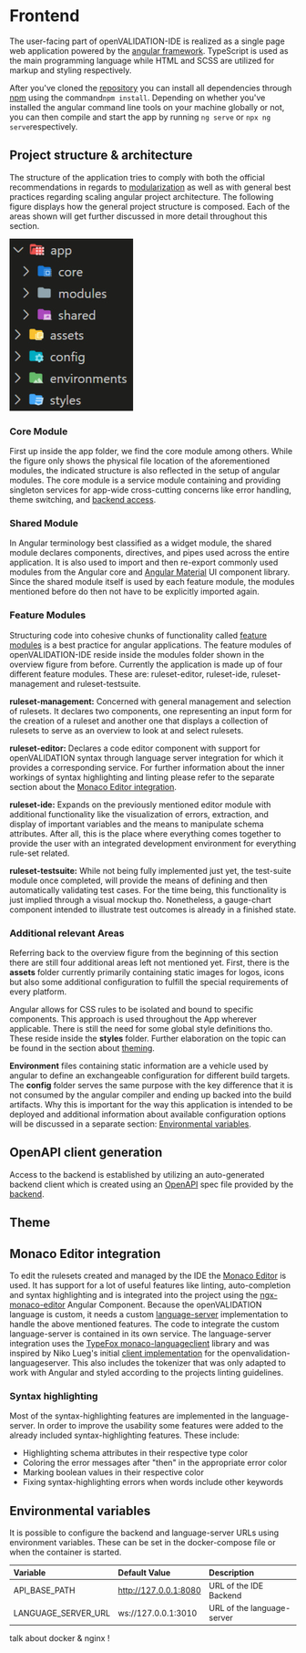 # Frontend

The user-facing part of openVALIDATION-IDE is realized as a single page web application powered by the [angular framework](https://angular.io/). TypeScript is used as the main programming language while HTML and SCSS are utilized for markup and styling respectively.

After you've cloned the [repository](https://github.com/openvalidation/openvalidation-ide) you can install all dependencies through [npm](https://www.npmjs.com/get-npm) using the command`npm install`. Depending on whether you've installed the angular command line tools on your machine globally or not, you can then compile and start the app by running `ng serve` or `npx ng serve`respectively.

## Project structure & architecture

The structure of the application tries to comply with both the official recommendations in regards to [modularization](https://angular.io/guide/module-types) as well as with general best practices regarding scaling angular project architecture. The following figure displays how the general project structure is composed. Each of the areas shown will get further discussed in more detail throughout this section.

![overview of general project structure](../../../.gitbook/assets/openvalidation-ide_ui-project-structure.jpg)

### Core Module

First up inside the app folder, we find the core module among others. While the figure only shows the physical file location of the aforementioned modules, the indicated structure is also reflected in the setup of angular modules. The core module is a service module containing and providing singleton services for app-wide cross-cutting concerns like error handling, theme switching, and [backend access](frontend.md#openapi-client-generation).

### Shared Module

In Angular terminology best classified as a widget module, the shared module declares components, directives, and pipes used across the entire application. It is also used to import and then re-export commonly used modules from the Angular core and [Angular Material](https://material.angular.io/) UI component library. Since the shared module itself is used by each feature module, the modules mentioned before do then not have to be explicitly imported again.

### Feature Modules

Structuring code into cohesive chunks of functionality called [feature modules](https://angular.io/guide/feature-modules) is a best practice for angular applications. The feature modules of openVALIDATION-IDE reside inside the modules folder shown in the overview figure from before. Currently the application is made up of four different feature modules. These are: ruleset-editor, ruleset-ide, ruleset-management and ruleset-testsuite.

**ruleset-management:** Concerned with general management and selection of rulesets. It declares two components, one representing an input form for the creation of a ruleset and another one that displays a collection of rulesets to serve as an overview to look at and select rulesets.

**ruleset-editor:** Declares a code editor component with support for openVALIDATION syntax through language server integration for which it provides a corresponding service. For further information about the inner workings of syntax highlighting and linting please refer to the separate section about the [Monaco Editor integration](frontend.md#monaco-editor-integration).

**ruleset-ide:** Expands on the previously mentioned editor module with additional functionality like the visualization of errors, extraction, and display of important variables and the means to manipulate schema attributes. After all, this is the place where everything comes together to provide the user with an integrated development environment for everything rule-set related.

**ruleset-testsuite:** While not being fully implemented just yet, the test-suite module once completed, will provide the means of defining and then automatically validating test cases. For the time being, this functionality is just implied through a visual mockup tho. Nonetheless, a gauge-chart component intended  to illustrate test outcomes is already in a finished state.

### Additional relevant Areas

Referring back to the overview figure from the beginning of this section there are still four additional areas left not mentioned yet. First, there is the **assets** folder currently primarily containing static images for logos, icons but also some additional configuration to fulfill the special requirements of every platform.

Angular allows for CSS rules to be isolated and bound to specific components. This approach is used throughout the App wherever applicable. There is still the need for some global style definitions tho. These reside inside the **styles** folder. Further elaboration on the topic can be found in the section about [theming](frontend.md#theme).

**Environment** files containing static information are a vehicle used by angular to define an exchangeable configuration for different build targets. The **config** folder serves the same purpose with the key difference that it is not consumed by the angular compiler and ending up backed into the build artifacts. Why this is important for the way this application is intended to be deployed and additional information about available configuration options will be discussed in a separate section: [Environmental variables](frontend.md#environmental-variables).

## OpenAPI client generation

Access to the backend is established by utilizing an auto-generated backend client which is created using an  [OpenAPI](https://www.openapis.org/) spec file provided by the [backend](backend.md).

## Theme

## Monaco Editor integration

To edit the rulesets created and managed by the IDE the [Monaco Editor](https://microsoft.github.io/monaco-editor/) is used. It has support for a lot of useful features like linting, auto-completion and syntax highlighting and is integrated into the project using the [ngx-monaco-editor](https://github.com/atularen/ngx-monaco-editor) Angular Component. Because the openVALIDATION language is custom, it needs a custom [language-server](https://github.com/openvalidation/openvalidation-languageserver) implementation to handle the above mentioned features. The code to integrate the custom language-server is contained in its own service. The language-server integration uses the [TypeFox monaco-languageclient](https://github.com/TypeFox/monaco-languageclient) library and was inspired by Niko Lueg's initial [client implementation](https://github.com/NLueg/monaco-ov) for the openvalidation-languageserver. This also includes the tokenizer that was only adapted to work with Angular and styled according to the projects linting guidelines.

### Syntax highlighting

Most of the syntax-highlighting features are implemented in the language-server. In order to improve the usability some features were added to the already included syntax-highlighting features. These include:

* Highlighting schema attributes in their respective type color
* Coloring the error messages after "then" in the appropriate error color
* Marking boolean values in their respective color
* Fixing syntax-highlighting errors when words include other keywords

## Environmental variables

It is possible to configure the backend and language-server URLs using environment variables. These can be set in the docker-compose file or when the container is started.

| Variable | Default Value | Description |
| :--- | :--- | :--- |
| API\_BASE\_PATH | http://127.0.0.1:8080 | URL of the IDE Backend |
| LANGUAGE\_SERVER\_URL | ws://127.0.0.1:3010 | URL of the language-server |

talk about docker & nginx !

